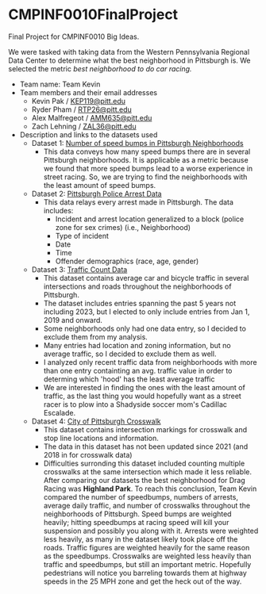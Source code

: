 # CMPINF0010FinalProject
Final Project for CMPINF0010 Big Ideas.

We were tasked with taking data from the Western Pennsylvania Regional Data Center to determine what the best neighborhood in Pittsburgh is. We selected the metric *best neighborhood to do car racing.*


- Team name: Team Kevin
- Team members and their email addresses
  - Kevin Pak / KEP119@pitt.edu
  - Ryder Pham / RTP26@pitt.edu
  - Alex Malfregeot / AMM635@pitt.edu
  - Zach Lehning / ZAL36@pitt.edu
- Description and links to the datasets used
  - Dataset 1: [Number of speed bumps in Pittsburgh Neighborhoods](https://data.wprdc.org/dataset/city-of-pittsburgh-speed-humps)
    - This data conveys how many speed bumps there are in several Pittsburgh neighborhoods. It is applicable as a metric because we found that more speed bumps lead to a worse experience in street racing. So, we are trying to find the neighborhoods with the least amount of speed bumps.
  - Dataset 2: [Pittsburgh Police Arrest Data](https://data.wprdc.org/dataset/d809c36f-28fe-40e6-a33e-796f15c66a69/resource/e554650d-f48f-49b2-88f3-e19878a1c245/download/arrest-data-dictionary.xlsx)
    - This data relays every arrest made in Pittsburgh. The data includes:
      - Incident and arrest location generalized to a block (police zone for sex crimes) (i.e., Neighborhood)
      - Type of incident
      - Date
      - Time
      - Offender demographics (race, age, gender)
  - Dataset 3: [Traffic Count Data](https://data.wprdc.org/datastore/dump/6dfd4f8f-cbf5-4917-a5eb-fd07f4403167)
      - This dataset contains average car and bicycle traffic in several intersections and roads throughout the neighborhoods of Pittsburgh.
      - The dataset includes entries spanning the past 5 years not including 2023, but I elected to only include entries from Jan 1, 2019 and onward.
      - Some neighborhoods only had one data entry, so I decided to exclude them from my analysis.
      - Many entries had location and zoning information, but no average traffic, so I decided to exclude them as well.
      - I analyzed only recent traffic data from neighborhoods with more than one entry containting an avg. traffic value in order to determing which 'hood' has the least average traffic
      - We are interested in finding the ones with the least amount of traffic, as the last thing you would hopefully want as a street racer is to plow into a Shadyside soccer mom's Cadillac Escalade.
  - Dataset 4: [City of Pittsburgh Crosswalk](https://data.wprdc.org/datastore/dump/632fbb91-c55d-4221-a8ad-91c72902bc61)
      - This dataset contains intersection markings for crosswalk and stop line locations and information. 
      - The data in this dataset has not been updated since 2021 (and 2018 in for crosswalk data)
      - Difficulties surronding this dataset included counting multiple crosswalks at the same intersection which made it less reliable.
After comparing our datasets the best neighborhood for Drag Racing was **Highland Park**. To reach this conclusion, Team Kevin compared the number of speedbumps, numbers of arrests, average daily traffic, and number of crosswalks throughout the neighborhoods of Pittsburgh. Speed bumps are weighted heavily; hitting speedbumps at racing speed will kill your suspension and possibly you along with it. Arrests were weighted less heavily, as many in the dataset likely took place off the roads. Traffic figures are weighted heavily for the same reason as the speedbumps. Crosswalks are weighted less heavily than traffic and speedbumps, but still an important metric. Hopefully pedestrians will notice you barreling towards them at highway speeds in the 25 MPH zone and get the heck out of the way. 